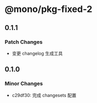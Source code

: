 # @mono/pkg-fixed-2

## 0.1.1

### Patch Changes

- 变更 changelog 生成工具

## 0.1.0

### Minor Changes

- c29df30: 完成 changesets 配置
